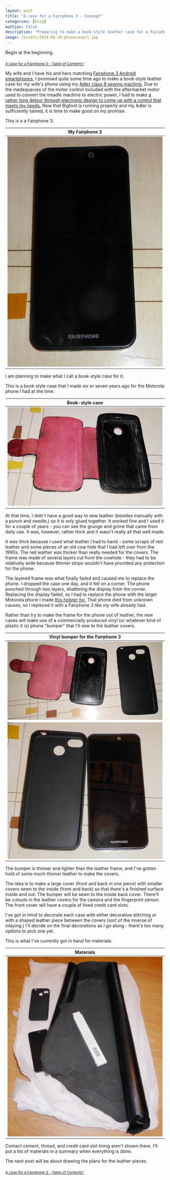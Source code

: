 ```yaml
---
layout: post
title: "A case for a Fairphone 3 - Concept"
categories: [blog]
mathjax: false
description: "Preparing to make a book-style leather case for a Fairphone 3 smartphone."
image: /assets/2024-03-10-phonecase/1.jpg
---
```

Begin at the beginning.

<sub>[A case for a Fairphone 3 - Table of Contents"](phonecase-toc)</sub>  

My wife and I have his and hers matching [Fairphone 3 Android smartphones.](https://en.wikipedia.org/wiki/Fairphone_3) I promised quite some time ago to make a book-style leather case for my wife's phone using my [Adler class 8 sewing machine.](adler-toc) Due to the inadequacies of the motor control included with the aftermarket motor used to convert the treadle machine to electric power, I had to make [a rather long detour through electronic design to come up with a control that meets my needs.](motorcontrol-toc)  Now that Bigfoot is running properly and my Adler is sufficiently tamed, it is time to make good on my promise.

This is a a Fairphone 3:

|My Fairphone 3|
|--------------|
|![My Fairphone 3](/assets/2024-03-10-phonecase/1.jpg)|

I am planning to make what I call a book-style case for it.

This is a book style case that I made six or seven years ago for the Motorola phone I had at the time:

|Book-style case|
|---------------|
|![Book-style case](/assets/2024-03-10-phonecase/2.jpg)|

At that time, I didn't have a good way to sew leather (besides manually with a punch and needle,) so it is only glued together.  It worked fine and I used it for a couple of years - you can see the grunge and grime that came from daily use.  It was, however, rather thick and it wasn't really all that well made.

It was thick because I used what leather I had to hand - some scraps of red leather and some pieces of an old cow hide that I had left over from the 1990s.  The red leather was thicker than really needed for the covers.  The frame was made of several layers cut from the cowhide - they had to be relatively wide because thinner strips wouldn't have provided any protection for the phone.

The layered frame was what finally failed and caused me to replace the phone.  I dropped the case one day, and it fell on a corner.  The phone punched through two layers, shattering the display from the corner.  Replacing the display failed, so I had to replace the phone with the larger Motorola phone I made [this holster for.](phoneholster)  That phone died from unknown causes, so I replaced it with a Fairphone 3 like my wife already had.

Rather than try to make the frame for the phone out of leather, the new cases will make use of a commercially produced vinyl (or whatever kind of plastic it is) phone "bumper" that I'll sew to the leather covers.

|Vinyl bumper for the Fairphone 3|
|--------------------------------|
|![Vinyl bumper for the Fairphone 3 - 1](/assets/2024-03-10-phonecase/2A.jpg)|
|![Vinyl bumper for the Fairphone 3 - 2](/assets/2024-03-10-phonecase/3.jpg)|

The bumper is thinner and lighter than the leather frame, and I've gotten hold of some much thinner leather to make the covers.

The idea is to make a large cover (front and back in one piece) with smaller covers sewn to the inside (front and back) so that there's a finished surface inside and out.  The bumper will be sewn to the inside back cover.  There'll be cutouts in the leather covers for the camera and the fingerprint sensor.  The front cover will have a couple of lined credit card slots.

I've got in mind to decorate each case with either decorative stitching or with a shaped leather piece between the covers (sort of the inverse of inlaying.)  I'll decide on the final decorations as I go along - there's too many options to pick one yet.

This is what I've currently got in hand for materials:

|Materials|
|---------|
|![Materials](/assets/2024-03-10-phonecase/4.jpg)|

Contact cement, thread, and credit card slot lining aren't shown there.  I'll put a list of materials in a summary when everything is done.

The next post will be about drawing the plans for the leather pieces.

<sub>[A case for a Fairphone 3 - Table of Contents"](phonecase-toc)</sub>  
